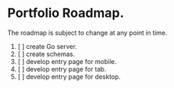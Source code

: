 # Portfolio Roadmap.

The roadmap is subject to change at any point in time.

1. [ ] create Go server.
2. [ ] create schemas.
3. [ ] develop entry page for mobile.
4. [ ] develop entry page for tab.
5. [ ] develop entry page for desktop.
